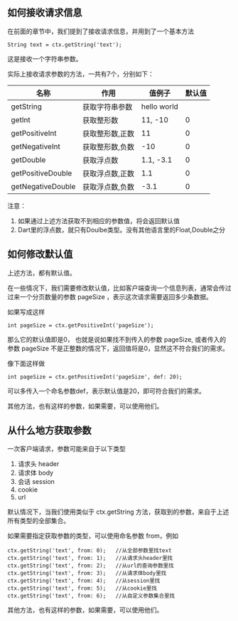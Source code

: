 ## 如何接收请求信息

在前面的章节中，我们提到了接收请求信息，并用到了一个基本方法

```
String text = ctx.getString('text');
```

这是接收一个字符串参数。

实际上接收请求参数的方法，一共有7个，分别如下：

| 名称              | 作用            | 值例子       | 默认值       |
| ------------------|----------------| ------------|------------|
| getString         | 获取字符串参数  |  hello world |             |
| getInt            | 获取整形数      |  11, -10     |  0          |
| getPositiveInt    | 获取整形数,正数 |  11          |  0          |
| getNegativeInt    | 获取整形数,负数 |  -10         |  0          |
| getDouble         | 获取浮点数      |  1.1, -3.1   |  0          |
| getPositiveDouble | 获取浮点数,正数 |  1.1         |  0          |
| getNegativeDouble | 获取浮点数,负数 |  -3.1        |  0          |

注意：

1. 如果通过上述方法获取不到相应的参数值，将会返回默认值
2. Dart里的浮点数，就只有Doulbe类型。没有其他语言里的Float,Double之分

## 如何修改默认值

上述方法，都有默认值。

在一些情况下，我们需要修改默认值，比如客户端查询一个信息列表，通常会传过过来一个分页数量的参数 pageSize ，表示这次请求需要返回多少条数据。

如果写成这样
```
int pageSize = ctx.getPositiveInt('pageSize');
```
那么它的默认值即是0， 也就是说如果找不到传入的参数 pageSize, 或者传入的参数 pageSize 不是正整数的情况下，返回值将是0，显然这不符合我们的需求。

像下面这样做
```
int pageSize = ctx.getPositiveInt('pageSize', def: 20);
```
可以多传入一个命名参数def，表示默认值是20，即可符合我们的需求。

其他方法，也有这样的参数，如果需要，可以使用他们。

## 从什么地方获取参数

一次客户端请求，参数可能来自于以下类型

1. 请求头 header
2. 请求体 body
3. 会话 session
4. cookie
5. url

默认情况下，当我们使用类似于 ctx.getString 方法，获取到的参数，来自于上述所有类型的全部集合。

如果需要指定获取参数的类型，可以使用命名参数 from，例如

```
ctx.getString('text', from: 0);   //从全部参数里找text   
ctx.getString('text', from: 1);   //从请求头header里找   
ctx.getString('text', from: 2);   //从url的查询参数里找   
ctx.getString('text', from: 3);   //从请求体body里找   
ctx.getString('text', from: 4);   //从session里找   
ctx.getString('text', from: 5);   //从cookie里找   
ctx.getString('text', from: 6);   //从自定义参数集合里找  
```

其他方法，也有这样的参数，如果需要，可以使用他们。